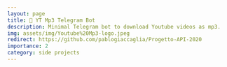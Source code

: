 ```yaml
---
layout: page
title: 🎵 YT Mp3 Telegram Bot
description: Minimal Telegram bot to download Youtube videos as mp3.
img: assets/img/Youtube%20Mp3-logo.jpeg
redirect: https://github.com/pablogiaccaglia/Progetto-API-2020
importance: 2
category: side projects
---
```


